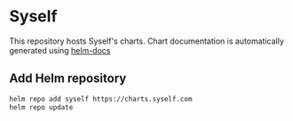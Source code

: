 # Syself

This repository hosts Syself's charts. Chart documentation is automatically generated using [helm-docs](https://github.com/norwoodj/helm-docs)

## Add Helm repository

```bash
helm repo add syself https://charts.syself.com
helm repo update
```
